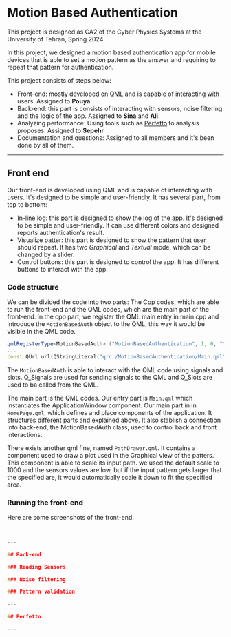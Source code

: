 # Motion Based Authentication

This project is designed as CA2 of the Cyber Physics Systems at the University of Tehran, Spring 2024.

In this project, we designed a motion based authentication app for mobile devices that is able to set a motion pattern as the answer and requiring to repeat that pattern for authentication.

This project consists of steps below:

- Front-end: mostly developed on QML and is capable of interacting with users. Assigned to **Pouya**
- Back-end: this part is consists of interacting with sensors, noise filtering and the logic of the app. Assigned to **Sina** and **Ali**.
- Analyzing performance: Using tools such as [Perfetto](https://ui.perfetto.dev/) to analysis proposes. Assigned to **Sepehr**
- Documentation and questions: Assigned to all members and it's been done by all of them.

---

## Front end

Our front-end is developed using QML and is capable of interacting with users. It's designed to be simple and user-friendly. It has several part, from top to bottom:

- In-line log: this part is designed to show the log of the app. It's designed to be simple and user-friendly. It can use different colors and designed reports authentication's result.
- Visualize patter: this part is designed to show the pattern that user should repeat. It has two *Graphical* and *Textual* mode, which can be changed by a slider.
- Control buttons: this part is designed to control the app. It has different buttons to interact with the app.

### Code structure

We can be divided the code into two parts: The Cpp codes, which are able to run the front-end and the QML codes, which are the main part of the front-end.
In the cpp part, we register the QML main entry in main.cpp and introduce the `MotionBasedAuth` object to the QML, this way it would be visible in the QML code.

```cpp
qmlRegisterType<MotionBasedAuth> ("MotionBasedAuthentication", 1, 0, "MotionBasedAuthentication");
...
const QUrl url(QStringLiteral("qrc:/MotionBasedAuthentication/Main.qml"));
```

The `MotionBasedAuth` is able to interact with the QML code using signals and slots. Q_Signals are used for sending signals to the QML and Q_Slots are used to ba called from the QML.

The main part is the QML codes. Our entry part is `Main.qml` which instantiates the ApplicationWindow component. Our main part in in `HomePage.qml`, which defines and place components of the application. It structures different parts and explained above. It also stablish a connection into back-end, the MotionBasedAuth class, used to control back and front interactions.

There exists another qml fine, named `PathDrawer.qml`. It contains a component used to draw a plot used in the Graphical view of the patters. This component is able to scale its input path. we used the default scale to $1000$ and the sensors values are low, but if the input pattern gets larger that the specified are, it would automatically scale it down to fit the specified area.

### Running the front-end

Here are some screenshots of the front-end:



```cpp


---

## Back-end

### Reading Sensors

### Noise filtering

### Pattern validation

---

## Perfetto

---

